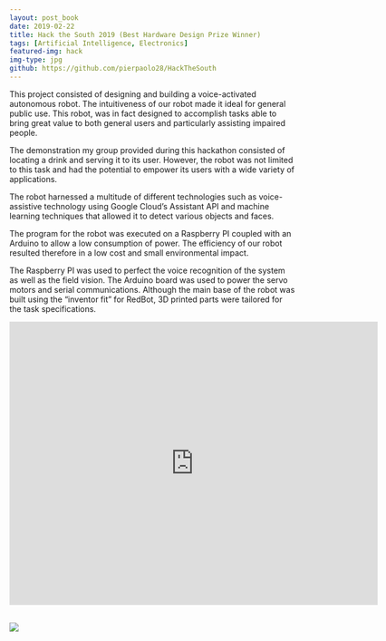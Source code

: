```yaml
---
layout: post_book
date: 2019-02-22
title: Hack the South 2019 (Best Hardware Design Prize Winner)
tags: [Artificial Intelligence, Electronics]
featured-img: hack
img-type: jpg
github: https://github.com/pierpaolo28/HackTheSouth
---
```


This project consisted of designing and building a voice-activated autonomous robot. The intuitiveness of our robot made it ideal for general public use. This robot, was in fact designed to accomplish tasks able to bring great value to both general users and particularly assisting impaired people.

The demonstration my group provided during this hackathon consisted of locating a drink and serving it to its user. However, the robot was not limited to this task and had the potential to empower its users with a wide variety of applications.

The robot harnessed a multitude of different technologies such as voice-assistive technology using Google Cloud’s Assistant API and machine learning techniques that allowed it to detect various objects and faces.

The program for the robot was executed on a Raspberry PI coupled with an Arduino to allow a low consumption of power. The efficiency of our robot resulted therefore in a low cost and small environmental impact.

The Raspberry PI was used to perfect the voice recognition of the system as well as the field vision. The Arduino board was used to power the servo motors and serial communications. Although the main base of the robot was built using the “inventor fit” for RedBot, 3D printed parts were tailored for the task specifications.

<div class="wrapper" style="text-align:center">
  <iframe
    class="vidio"
    width="650"
    height="500"
    src="https://www.youtube.com/embed/wRi87pQcaOA?rel=0"
    frameborder="0"
    allowfullscreen
  >
  </iframe>
</div>
<br>

![](/assets/img/posts/hack_robot.jpg)
